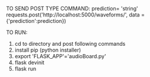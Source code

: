TO SEND POST TYPE COMMAND:
prediction= 'string'
requests.post('http://localhost:5000/waveforms/', data = {'prediction':prediction})

TO RUN:

1. cd to directory and post following commands
2. install pip (python installer)
2. export 'FLASK_APP'='audioBoard.py'
3. flask devinit
4. flask run
